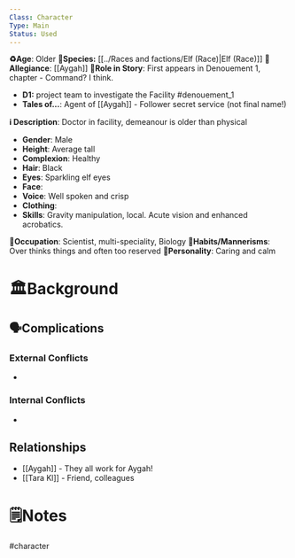 ```yaml
---
Class: Character
Type: Main 
Status: Used
---
```


**♻️Age**: Older
👾**Species:** [[../Races and factions/Elf (Race)|Elf (Race)]]
🏅**Allegiance**: [[Aygah]]
**🎲Role in Story**: First appears in Denouement 1, chapter - Command? I think.
- **D1:** project team to investigate the Facility #denouement_1 
- **Tales of...**:  Agent of [[Aygah]] - Follower secret service (not final name!)

**ℹ️ Description**: 
Doctor in facility, demeanour is older than physical
* **Gender**: Male
* **Height**: Average tall
* **Complexion**: Healthy
* **Hair**: Black
* **Eyes**:  Sparkling elf eyes
* **Face**: 
* **Voice**: Well spoken and crisp
* **Clothing**:  
* **Skills**: Gravity manipulation, local. Acute vision and enhanced acrobatics.

**💼Occupation**: Scientist, multi-speciality, Biology
**🎺Habits/Mannerisms**: Over thinks things and often too reserved
**🧨Personality**: Caring and calm

# 🏛️Background


## 🗣️Complications
### **External Conflicts**
- 

### **Internal Conflicts**
- 

## Relationships
- [[Aygah]] - They all work for Aygah! 
- [[Tara Kl]] - Friend, colleagues 

# 🗒️Notes

#character 